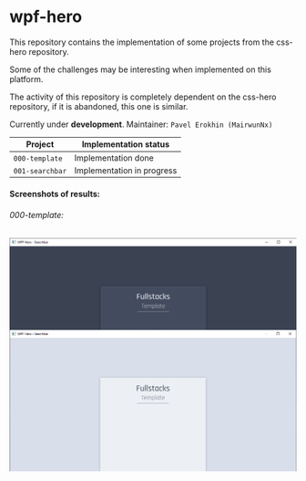 # wpf-hero

This repository contains the implementation of some projects from the css-hero repository.

Some of the challenges may be interesting when implemented on this platform.

The activity of this repository is completely dependent on the css-hero repository, if it is abandoned, this one is similar.

Currently under **development**. Maintainer: `Pavel Erokhin (MairwunNx)`

| Project | Implementation status |
| --- | --- |
| `000-template` | Implementation done |
| `001-searchbar` | Implementation in progress |

#### Screenshots of results:

###### 000-template:

!["000-template result"](images/000-template.jpg "000-template result")